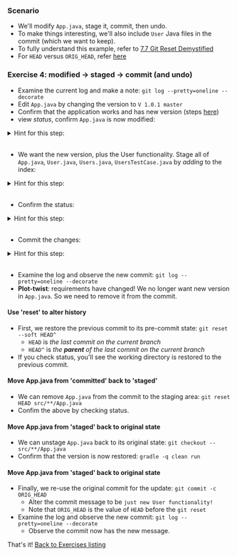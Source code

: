 
### Scenario

* We'll modify `App.java`, stage it, commit, then undo.
* To make things interesting, we'll also include `User` Java files in the commit (which we want to keep).
* To fully understand this example, refer to [7.7 Git Reset Demystified](https://git-scm.com/book/en/v2/Git-Tools-Reset-Demystified)
* For `HEAD` versus `ORIG_HEAD`, refer [here](https://stackoverflow.com/questions/964876)

### Exercise 4: modified -> staged -> commit (and undo)

* Examine the current log and make a note: `git log --pretty=oneline --decorate`
* Edit `App.java` by changing the version to `V 1.0.1 master`
* Confirm that the application works and has new version (steps [here](./reference_doc/ConfirmApp.md))
* view _status_, confirm `App.java` is now modified:

<details><summary>Hint for this step:</summary>
<p><pre>
git status
</pre></p></details>
<br/>

* We want the new version, plus the User functionality. Stage all of `App.java`, `User.java`, `Users.java`, `UsersTestCase.java` by _adding_ to the index:

<details><summary>Hint for this step:</summary>
<p><pre>
git add src/**/*.java
</pre></p></details>
<br/>

* Confirm the status:

<details><summary>Hint for this step:</summary>
<p><pre>
git status
</pre></p></details>
<br/>

* Commit the changes:

<details><summary>Hint for this step:</summary>
<p><pre>
git commit -m "now version 1.0.1, plus User functionality"
</pre></p></details>
<br/>

* Examine the log and observe the new commit: `git log --pretty=oneline --decorate`
* **Plot-twist**: requirements have changed! We no longer want new version in `App.java`. So we need to remove it from the commit.

#### Use 'reset' to alter history

* First, we restore the previous commit to its pre-commit state: `git reset --soft HEAD^` 
    * `HEAD` is _the last commit on the current branch_
    * `HEAD^` is _the **parent** of the last commit on the current branch_
* If you check status, you'll see the working directory is restored to the previous commit.

#### Move App.java from 'committed' back to 'staged'

* We can remove `App.java` from the commit to the staging area: `git reset HEAD src/**/App.java`
* Confim the above by checking status.

#### Move App.java from 'staged' back to original state 

* We can unstage `App.java` back to its original state: `git checkout -- src/**/App.java`
* Confirm that the version is now restored: `gradle -q clean run`

#### Move App.java from 'staged' back to original state 

* Finally, we re-use the original commit for the update: `git commit -c ORIG_HEAD`
    * Alter the commit message to be `just new User functionality!`
    * Note that `ORIG_HEAD` is the value of `HEAD` before the `git reset`
* Examine the log and observe the new commit: `git log --pretty=oneline --decorate`
    * Observe the commit now has the new message.

That's it! [Back to Exercises listing](./Exercises.md)
